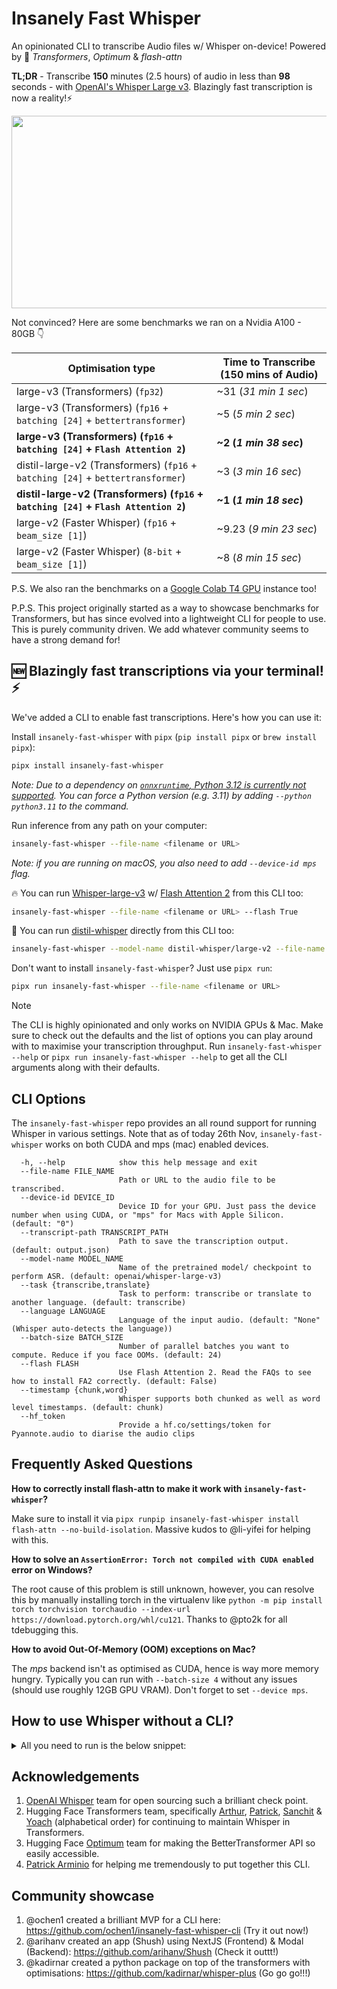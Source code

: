 # Insanely Fast Whisper

An opinionated CLI to transcribe Audio files w/ Whisper on-device! Powered by 🤗 *Transformers*, *Optimum* & *flash-attn*

**TL;DR** - Transcribe **150** minutes (2.5 hours) of audio in less than **98** seconds - with [OpenAI's Whisper Large v3](https://huggingface.co/openai/whisper-large-v3). Blazingly fast transcription is now a reality!⚡️

<p align="center">
<img src="https://huggingface.co/datasets/reach-vb/random-images/resolve/main/insanely-fast-whisper-img.png" width="615" height="308">
</p>

Not convinced? Here are some benchmarks we ran on a Nvidia A100 - 80GB 👇

| Optimisation type    | Time to Transcribe (150 mins of Audio) |
|------------------|------------------|
| large-v3 (Transformers) (`fp32`)             | ~31 (*31 min 1 sec*)             |
| large-v3 (Transformers) (`fp16` + `batching [24]` + `bettertransformer`) | ~5 (*5 min 2 sec*)            |
| **large-v3 (Transformers) (`fp16` + `batching [24]` + `Flash Attention 2`)** | **~2 (*1 min 38 sec*)**            |
| distil-large-v2 (Transformers) (`fp16` + `batching [24]` + `bettertransformer`) | ~3 (*3 min 16 sec*)            |
| **distil-large-v2 (Transformers) (`fp16` + `batching [24]` + `Flash Attention 2`)** | **~1 (*1 min 18 sec*)**           |
| large-v2 (Faster Whisper) (`fp16` + `beam_size [1]`) | ~9.23 (*9 min 23 sec*)            |
| large-v2 (Faster Whisper) (`8-bit` + `beam_size [1]`) | ~8 (*8 min 15 sec*)            |

P.S. We also ran the benchmarks on a [Google Colab T4 GPU](/notebooks/) instance too!

P.P.S. This project originally started as a way to showcase benchmarks for Transformers, but has since evolved into a lightweight CLI for people to use. This is purely community driven. We add whatever community seems to have a strong demand for! 

## 🆕 Blazingly fast transcriptions via your terminal! ⚡️

We've added a CLI to enable fast transcriptions. Here's how you can use it:

Install `insanely-fast-whisper` with `pipx` (`pip install pipx` or `brew install pipx`):

```bash
pipx install insanely-fast-whisper
```
*Note: Due to a dependency on [`onnxruntime`, Python 3.12 is currently not supported](https://github.com/microsoft/onnxruntime/issues/17842). You can force a Python version (e.g. 3.11) by adding `--python python3.11` to the command.*


Run inference from any path on your computer:

```bash
insanely-fast-whisper --file-name <filename or URL>
```
*Note: if you are running on macOS, you also need to add `--device-id mps` flag.*

🔥 You can run [Whisper-large-v3](https://huggingface.co/openai/whisper-large-v3) w/ [Flash Attention 2](https://github.com/Dao-AILab/flash-attention) from this CLI too:

```bash
insanely-fast-whisper --file-name <filename or URL> --flash True 
```

🌟 You can run [distil-whisper](https://huggingface.co/distil-whisper) directly from this CLI too:

```bash
insanely-fast-whisper --model-name distil-whisper/large-v2 --file-name <filename or URL> 
```

Don't want to install `insanely-fast-whisper`? Just use `pipx run`:

```bash
pipx run insanely-fast-whisper --file-name <filename or URL>
```

> [!NOTE]
> The CLI is highly opinionated and only works on NVIDIA GPUs & Mac. Make sure to check out the defaults and the list of options you can play around with to maximise your transcription throughput. Run `insanely-fast-whisper --help` or `pipx run insanely-fast-whisper --help` to get all the CLI arguments along with their defaults. 


## CLI Options

The `insanely-fast-whisper` repo provides an all round support for running Whisper in various settings. Note that as of today 26th Nov, `insanely-fast-whisper` works on both CUDA and mps (mac) enabled devices.
```
  -h, --help            show this help message and exit
  --file-name FILE_NAME
                        Path or URL to the audio file to be transcribed.
  --device-id DEVICE_ID
                        Device ID for your GPU. Just pass the device number when using CUDA, or "mps" for Macs with Apple Silicon. (default: "0")
  --transcript-path TRANSCRIPT_PATH
                        Path to save the transcription output. (default: output.json)
  --model-name MODEL_NAME
                        Name of the pretrained model/ checkpoint to perform ASR. (default: openai/whisper-large-v3)
  --task {transcribe,translate}
                        Task to perform: transcribe or translate to another language. (default: transcribe)
  --language LANGUAGE   
                        Language of the input audio. (default: "None" (Whisper auto-detects the language))
  --batch-size BATCH_SIZE
                        Number of parallel batches you want to compute. Reduce if you face OOMs. (default: 24)
  --flash FLASH         
                        Use Flash Attention 2. Read the FAQs to see how to install FA2 correctly. (default: False)
  --timestamp {chunk,word}
                        Whisper supports both chunked as well as word level timestamps. (default: chunk)
  --hf_token
                        Provide a hf.co/settings/token for Pyannote.audio to diarise the audio clips
```

## Frequently Asked Questions

**How to correctly install flash-attn to make it work with `insanely-fast-whisper`?**

Make sure to install it via `pipx runpip insanely-fast-whisper install flash-attn --no-build-isolation`. Massive kudos to @li-yifei for helping with this.

**How to solve an `AssertionError: Torch not compiled with CUDA enabled` error on Windows?**

The root cause of this problem is still unknown, however, you can resolve this by manually installing torch in the virtualenv like `python -m pip install torch torchvision torchaudio --index-url https://download.pytorch.org/whl/cu121`. Thanks to @pto2k for all tdebugging this.

**How to avoid Out-Of-Memory (OOM) exceptions on Mac?**

The *mps* backend isn't as optimised as CUDA, hence is way more memory hungry. Typically you can run with `--batch-size 4` without any issues (should use roughly 12GB GPU VRAM). Don't forget to set `--device mps`.

## How to use Whisper without a CLI?

<details>
<summary>All you need to run is the below snippet:</summary>

```
pip install --upgrade transformers optimum accelerate
```

```python
import torch
from transformers import pipeline
from transformers.utils import is_flash_attn_2_available

pipe = pipeline(
    "automatic-speech-recognition",
    model="openai/whisper-large-v3", # select checkpoint from https://huggingface.co/openai/whisper-large-v3#model-details
    torch_dtype=torch.float16,
    device="cuda:0", # or mps for Mac devices
    model_kwargs={"use_flash_attention_2": is_flash_attn_2_available()},
)

if not is_flash_attn_2_available():
    # enable flash attention through pytorch sdpa
    pipe.model = pipe.model.to_bettertransformer()

outputs = pipe(
    "<FILE_NAME>",
    chunk_length_s=30,
    batch_size=24,
    return_timestamps=True,
)

outputs
```
</details>

## Acknowledgements

1. [OpenAI Whisper](https://github.com/openai/whisper) team for open sourcing such a brilliant check point.
2. Hugging Face Transformers team, specifically [Arthur](https://github.com/ArthurZucker), [Patrick](https://github.com/patrickvonplaten), [Sanchit](https://github.com/sanchit-gandhi) & [Yoach](https://github.com/ylacombe)  (alphabetical order) for continuing to maintain Whisper in Transformers.
3. Hugging Face [Optimum](https://github.com/huggingface/optimum) team for making the BetterTransformer API so easily accessible.
4. [Patrick Arminio](https://github.com/patrick91) for helping me tremendously to put together this CLI.

## Community showcase

1. @ochen1 created a brilliant MVP for a CLI here: https://github.com/ochen1/insanely-fast-whisper-cli (Try it out now!)
2. @arihanv created an app (Shush) using NextJS (Frontend) & Modal (Backend): https://github.com/arihanv/Shush (Check it outtt!)
3. @kadirnar created a python package on top of the transformers with optimisations: https://github.com/kadirnar/whisper-plus (Go go go!!!)
